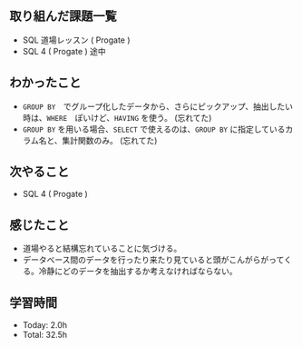 ## 取り組んだ課題一覧
- SQL 道場レッスン ( Progate )
- SQL 4 ( Progate ) 途中
## わかったこと
- ```GROUP BY```　でグループ化したデータから、さらにピックアップ、抽出したい時は、```WHERE```　ぽいけど、```HAVING``` を使う。 (忘れてた)
- ```GROUP BY``` を用いる場合、```SELECT``` で使えるのは、```GROUP BY``` に指定しているカラム名と、集計関数のみ。 (忘れてた)
## 次やること
- SQL 4 ( Progate )
## 感じたこと
- 道場やると結構忘れていることに気づける。
- データベース間のデータを行ったり来たり見ていると頭がこんがらがってくる。冷静にどのデータを抽出するか考えなければならない。
## 学習時間
- Today: 2.0h
- Total: 32.5h
